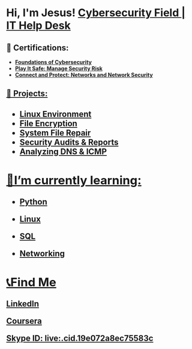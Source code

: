 <h1>Hi, I'm Jesus!  <a href="www.linkedin.com/in/CyberSilo">Cybersecurity Field | IT Help Desk </a>

<h2>📃 Certifications:</h2>

- <b> <a href="https://coursera.org/share/eade6cd58bf3abe58332cdcfee1e1747"> Foundations of Cybersecurity <b>
- <b> <a href="https://coursera.org/share/d73a0f48ce7315a6fd11c47d2269e985"> Play It Safe: Manage Security Risk <b>
- <b> <a href="https://coursera.org/share/9fd4ee5b18b812279b0007eb75c22f74"> Connect and Protect: Networks and Network Security <b>

<h2>📜 Projects:<h2>

 - <b> <a href="https://github.com/CyberSilo/Linux-Environment/tree/main">Linux Environment
 - <b> <a href="https://github.com/CyberSilo/File-Encryption/tree/93aa20f67898bd00f250d5f98fda9a0a7475d24d">File Encryption
 - <b> <a href="https://github.com/CyberSilo/System-File-Repair/blob/main/README.md">System File Repair
 - <b> <a href="https://github.com/CyberSilo/Security-Audit/blob/main/README.md">Security Audits & Reports
 - <b> <a href="https://github.com/CyberSilo/Analyzing-DNS-and-ICMP-Traffic/blob/main/README.md">Analyzing DNS & ICMP

 <h2>🌱I’m currently learning:</h2>
 
 - <b>Python</b>

  - <b>Linux <b>

 - <b>SQL<b>

 - <b>Networking<b>

 <h2>📞Find Me</h2>

<a href="https://www.linkedin.com/in/CyberSilo/">LinkedIn

<a href="https://www.coursera.org/user/155d64dc05db2f91680ceeb60b1b860b">Coursera

Skype ID: live:.cid.19e072a8ec75583c

 


 



